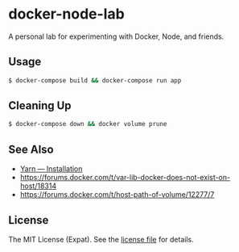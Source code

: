 docker-node-lab
===============
A personal lab for experimenting with Docker, Node, and friends.

Usage
-----
```sh
$ docker-compose build && docker-compose run app
```

Cleaning Up
-----------
```sh
$ docker-compose down && docker volume prune
```

See Also
--------
* [Yarn — Installation](https://yarnpkg.com/en/docs/install#linux)
* https://forums.docker.com/t/var-lib-docker-does-not-exist-on-host/18314
* https://forums.docker.com/t/host-path-of-volume/12277/7

License
-------
The MIT License (Expat). See the [license file](LICENSE) for details.
